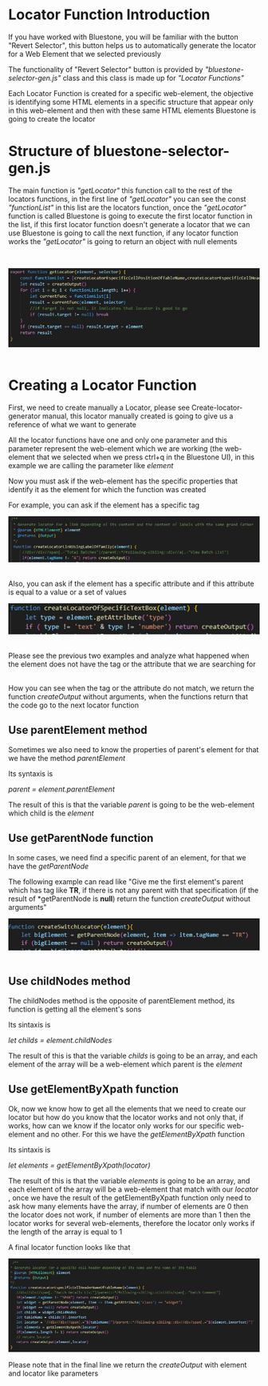 # Locator Function Introduction 

If you have worked with Bluestone, you will be familiar with the button "Revert Selector", this button helps us to automatically generate the locator for a Web Element that we selected previously<br> 

The functionality of "Revert Selector" button is provided by *"bluestone-selector-gen.js"* class and this class is made up for *"Locator Functions"*<br> 

Each Locator Function is created for a specific web-element, the objective is identifying some HTML elements in a specific structure that appear only in this web-element and then with these same HTML elements Bluestone is going to create the locator 

 
 
 

# Structure of bluestone-selector-gen.js 

The main function is *"getLocator"* this function call to the rest of the locators functions, in the first line of *"getLocator"* you can see the const *"functionList"* in this list are the locators function, once the *"getLocator"* function is called Bluestone is going to execute the first locator function in the list, if this first locator function doesn't generate a locator that we can use Bluestone is going to call the next function, if any locator function works the *"getLocator"* is going to return an object with null elements 

<br>  

![getLocator-function](png/addLocatorFunction/getLocator-function.png)<br><br>  

 
 

# Creating a Locator Function 

First, we need to create manually a Locator, please see Create-locator-generator manual, this locator manually created is going to give us a reference of what we want to generate<br> 

All the locator functions have one and only one parameter and this parameter represent the web-element which we are working (the web-element that we selected when we press ctrl+q in the Bluestone UI), in this example we are calling the parameter like *element*<br> 

Now you must ask if the web-element has the specific properties that identify it as the element for which the function was created<br> 

 
 

For example, you can ask if the element has a specific tag<br>  

![filter-by-tag](png/addLocatorFunction/filter-by-tag.png)<br><br>  

 
 
 

Also, you can ask if the element has a specific attribute and if this attribute is equal to a value or a set of values<br>  

![filter-by-attribute](png/addLocatorFunction/filter-by-attribute.png)<br><br>  

 
 

Please see the previous two examples and analyze what happened when the element does not have the tag or the attribute that we are searching for<br><br> 

How you can see when the tag or the attribute do not match, we return the function *createOutput* without arguments, when the functions return that the code go to the next locator function<br> 

 
 

## Use parentElement method 

Sometimes we also need to know the properties of parent's element for that we have the method *parentElement*<br>  

Its syntaxis is <br>  

*parent = element.parentElement*<br>  

The result of this is that the variable *parent* is going to be the web-element which child is the *element* 

 
 

## Use getParentNode function 

In some cases, we need find a specific parent of an element, for that we have the *getParentNode*  

The following example can read like "Give me the first element's parent which has tag like **TR**, if there is not any parent with that specification (if the result of *getParentNode is **null**) return the function *createOutput* without arguments" <br> 

![filter-by-parent](png/addLocatorFunction/filter-by-parent.png)<br><br> 

 
 

## Use childNodes method 

The childNodes method is the opposite of parentElement method, its function is getting all the element's sons<br> 

Its sintaxis is <br>  

*let childs = element.childNodes*<br> 

The result of this is that the variable *childs* is going to be an array, and each element of the array will be a web-element which parent is the *element*<br> 

 
 

## Use getElementByXpath function 

Ok, now we know how to get all the elements that we need to create our locator but how do you know that the locator works and not only that, if works, how can we know if the locator only works for our specific web-element and no other. For this we have the *getElementByXpath* function <br> 

Its sintaxis is <br>  

*let elements = getElementByXpath(locator)*<br> 

The result of this is that the variable *elements* is going to be an array, and each element of the array will be a web-element that match with our *locator*<br>, once we have the result of the getElementByXpath function only need to ask how many elements have the array, if number of elements are 0 then the locator does not work, if number of elements are more than 1 then the locator works for several web-elements, therefore the locator only works if the length of the array is equal to 1<br> 

A final locator function looks like that<br> 

![locator-function](png/addLocatorFunction/locator-function.png)<br>

Please note that in the final line we return the *createOutput* with element and locator like parameters 